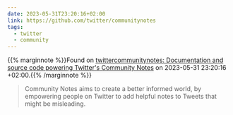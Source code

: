 ```yaml
---
date: 2023-05-31T23:20:16+02:00
link: https://github.com/twitter/communitynotes
tags:
  - twitter
  - community
---
```

{{% marginnote %}}Found on [twittercommunitynotes: Documentation and source code powering Twitter's Community Notes](https://web.archive.org/web/20230531232016/https://github.com/twitter/communitynotes) on 2023-05-31 23:20:16 +02:00.{{% /marginnote %}}

> Community Notes aims to create a better informed world, by empowering people on Twitter to add helpful notes to Tweets that might be misleading.